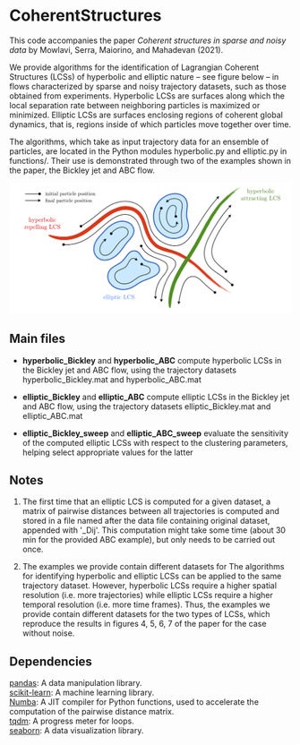 # CoherentStructures

This code accompanies the paper *Coherent structures in sparse and noisy data* by Mowlavi, Serra, Maiorino, and Mahadevan (2021).

We provide algorithms for the identification of Lagrangian Coherent Structures (LCSs) of hyperbolic and elliptic nature – see figure below – in flows characterized by sparse and noisy trajectory datasets, such as those obtained from experiments. Hyperbolic LCSs are surfaces along which the local separation rate between neighboring particles is maximized or minimized. Elliptic LCSs are surfaces enclosing regions of coherent global dynamics, that is, regions inside of
which particles move together over time.

The algorithms, which take as input trajectory data for an ensemble of particles, are located in the Python modules hyperbolic.py and elliptic.py in functions/. Their use is demonstrated through two of the examples shown in the paper, the Bickley jet and ABC flow.

![sketch](./sketch.png)

## Main files

* **hyperbolic_Bickley** and **hyperbolic_ABC** compute hyperbolic LCSs in the Bickley jet and ABC flow, using the trajectory datasets hyperbolic_Bickley.mat and hyperbolic_ABC.mat

* **elliptic_Bickley** and **elliptic_ABC** compute elliptic LCSs in the Bickley jet and ABC flow, using the trajectory datasets elliptic_Bickley.mat and elliptic_ABC.mat

* **elliptic_Bickley_sweep** and **elliptic_ABC_sweep** evaluate the sensitivity of the computed elliptic LCSs with respect to the clustering parameters, helping select appropriate values for the latter

## Notes

1. The first time that an elliptic LCS is computed for a given dataset, a matrix of pairwise distances between all trajectories is computed and stored in a file named after the data file containing original dataset, appended with '_Dij'. This computation might take some time (about 30 min for the provided ABC example), but only needs to be carried out once.

2. The examples we provide contain different datasets for The algorithms for identifying hyperbolic and elliptic LCSs can be applied to the same trajectory dataset. However, hyperbolic LCSs require a higher spatial resolution (i.e. more trajectories) while elliptic LCSs require a higher temporal resolution (i.e. more time frames). Thus, the examples we provide contain different datasets for the two types of LCSs, which reproduce the results in figures 4, 5, 6, 7 of the paper for the case without noise.

## Dependencies

[pandas](https://pandas.pydata.org): A data manipulation library.  
[scikit-learn](https://scikit-learn.org/): A machine learning library.  
[Numba](https://numba.pydata.org): A JIT compiler for Python functions, used to accelerate the computation of the pairwise distance matrix.  
[tqdm](https://pypi.org/project/tqdm/): A progress meter for loops.  
[seaborn](https://pypi.org/project/tqdm/): A data visualization library.  